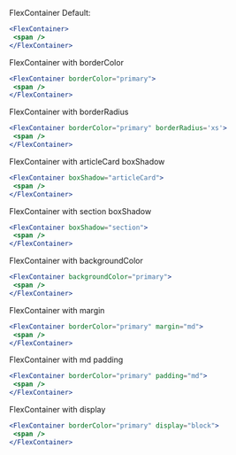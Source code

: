 FlexContainer Default:

```jsx
<FlexContainer>
 <span />
</FlexContainer>
```

FlexContainer with borderColor

```jsx
<FlexContainer borderColor="primary">
 <span />
</FlexContainer>
```

FlexContainer with borderRadius

```jsx
<FlexContainer borderColor="primary" borderRadius='xs'>
 <span />
</FlexContainer>
```

FlexContainer with articleCard boxShadow

```jsx
<FlexContainer boxShadow="articleCard">
 <span />
</FlexContainer>
```

FlexContainer with section boxShadow

```jsx
<FlexContainer boxShadow="section">
 <span />
</FlexContainer>
```

FlexContainer with backgroundColor

```jsx
<FlexContainer backgroundColor="primary">
 <span />
</FlexContainer>
```

FlexContainer with margin

```jsx
<FlexContainer borderColor="primary" margin="md">
 <span />
</FlexContainer>
```

FlexContainer with md padding

```jsx
<FlexContainer borderColor="primary" padding="md">
 <span />
</FlexContainer>
```

FlexContainer with display

```jsx
<FlexContainer borderColor="primary" display="block">
 <span />
</FlexContainer>
```
